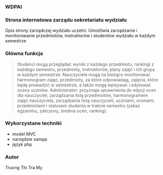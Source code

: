 ### WDPAI
### Strona internetowa zarządu sekretariatu wydziału
Opis strony zarządczej wydziału uczelni. Umożliwia zarządzanie i monitorowanie przedmiotów, instruktorów i studentów wydziału w każdym semestrze
### Główna funkcja
> Studenci mogą przeglądać wyniki z każdego przedmiotu, rankingi z każdego semestru, przedmioty, instruktorów, plany zajęć i ich grupy w każdym semestrze.
> Nauczyciele mogą na bieżąco monitorować harmonogram zajęć, przedmioty, za które odpowiadają, zajęcia, które będą prowadzić w semestrze, a także mogą wpisywać i edytować oceny uczniów.
> Administrator: przyznaje uprawnienia do edycji ocen dla nauczycieli, zarządzania listą przedmiotów, harmonogramem zajęć nauczyciela, zarządzania listą nauczycieli, uczniami, ocenami, przedmiotami i statusem studenta w trakcie semestru (zakaz egzaminu, zaliczony, średnia ocen, ranking).
 ### Wykorzystane techniki 
 - model MVC
 - narzędzie xampp
 - język php
 ### Autor 
Truong Thi Tra My

